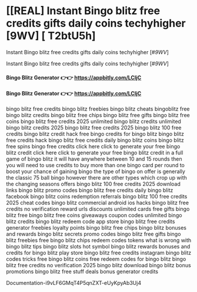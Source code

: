 # [[REAL] Instant Bingo blitz free credits gifts daily coins techyhigher [9WV] [ T2btU5h]

Instant Bingo blitz free credits gifts daily coins techyhigher [#*9WV*]

Instant Bingo blitz free credits gifts daily coins techyhigher [#*9WV*]

#### **Bingo Blitz Generator 👉👉**  https://appbitly.com/LCljC

#### **Bingo Blitz Generator 👉👉**  https://appbitly.com/LCljC

bingo blitz free credits bingo blitz freebies bingo blitz cheats bingoblitz free bingo blitz credits bingo blitz free chips bingo blitz free gifts bingo blitz free coins bingo blitz free credits 2025 unlimited bingo blitz credits unlimited bingo blitz credits 2025 bingo blitz free credits 2025 bingo blitz 100 free credits bingo blitz credit hack free bingo credits for bingo blitz bingo blitz free credits hack bingo blitz free credits daily bingo blitz coins bingo blitz free spins bingo free credits click here click to generate your free bingo blitz credit click here click to generate your free bingo blitz credit in a full game of bingo blitz it will have anywhere between 10 and 15 rounds then you will need to use credits to buy more than one bingo card per round to boost your chance of gaining bingo the type of bingo on offer is generally the classic 75 ball bingo however there are other types which crop up with the changing seasons offers bingo blitz 100 free credits 2025 download links bingo blitz promo codes bingo blitz free credits daily bingo blitz facebook bingo blitz coins redemption referrals bingo blitz 100 free credits 2025 cheat codes bingo blitz commercial android ios hacks bingo blitz free credits no verification reward urls discounts unlimited cards free gifts bingo blitz free bingo blitz free coins giveaways coupon codes unlimited bingo blitz credits bingo blitz redeem code app store bingo blitz free credits generator freebies loyalty points bingo blitz free chips bingo blitz bonuses and rewards bingo blitz secrets promo codes bingo blitz free gifts bingo blitz freebies free bingo blitz chips redeem codes tokens what is wrong with bingo blitz tips bingo blitz slots hot symbol bingo blitz rewards bonuses and credits for bingo blitz play store bingo blitz free credits instagram bingo blitz codes tricks free bingo blitz coins free redeem codes for bingo blitz bingo blitz free credits no verification 2025 bingo blitz download bingo blitz bonus promotions bingo blitz free stuff deals bonus generator credits

Documentation-i9vLF6GMqT4P5qnZXT-eUyKpyAb3Uj4


